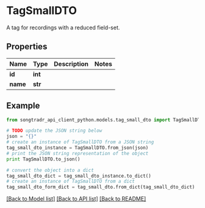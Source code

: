 # TagSmallDTO

A tag for recordings with a reduced field-set.

## Properties
Name | Type | Description | Notes
------------ | ------------- | ------------- | -------------
**id** | **int** |  | 
**name** | **str** |  | 

## Example

```python
from songtradr_api_client_python.models.tag_small_dto import TagSmallDTO

# TODO update the JSON string below
json = "{}"
# create an instance of TagSmallDTO from a JSON string
tag_small_dto_instance = TagSmallDTO.from_json(json)
# print the JSON string representation of the object
print TagSmallDTO.to_json()

# convert the object into a dict
tag_small_dto_dict = tag_small_dto_instance.to_dict()
# create an instance of TagSmallDTO from a dict
tag_small_dto_form_dict = tag_small_dto.from_dict(tag_small_dto_dict)
```
[[Back to Model list]](../README.md#documentation-for-models) [[Back to API list]](../README.md#documentation-for-api-endpoints) [[Back to README]](../README.md)


